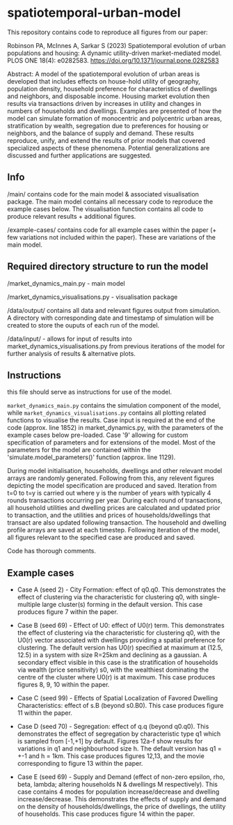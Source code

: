 # spatiotemporal-urban-model
This repository contains code to reproduce all figures from our paper:

Robinson PA, McInnes A, Sarkar S (2023) Spatiotemporal evolution of urban populations and housing: A dynamic utility-driven market-mediated model. PLOS ONE 18(4): e0282583. https://doi.org/10.1371/journal.pone.0282583


Abstract: A model of the spatiotemporal evolution of urban areas is developed that includes effects on house-hold utility of geography, population density, household preference for characteristics of dwellings and neighbors, and disposable income. Housing market evolution then results via transactions driven by increases in utility and changes in numbers of households and dwellings. Examples are presented of how the model can simulate formation of monocentric and polycentric urban areas, stratification by wealth, segregation due to preferences for housing or neighbors, and the balance of supply and demand. These results reproduce, unify, and extend the results of prior models that covered specialized aspects of these phenomena. Potential generalizations are discussed and further applications are suggested.



## Info 

/main/ contains code for the main model & associated visualisation package. The main model contains all necessary code to reproduce the example cases below. The visualisation function contains all code to produce relevant results + additional figures.

/example-cases/ contains code for all example cases within the paper (+ few variations not included within the paper). These are variations of the main model.




## Required directory structure to run the model

/market_dynamics_main.py - main model

/market_dynamics_visualisations.py - visualisation package

/data/output/ contains all data and relevant figures output from simulation. A directory with corresponding date and timestamp of simulation will be created to store the ouputs of each run of the model.

/data/input/ - allows for input of results into market_dynamics_visualisations.py from previous iterations of the model for further analysis of results & alternative plots.




## Instructions

this file should serve as instructions for use of the model.

`market_dynamics_main.py` contains the simulation component of the model, while `market_dynamics_visualisations.py` contains all plotting related functions to visualise the results. Case input is required at the end of the code (approx. line 1852) in market_dynamics.py, with the parameters of the example cases below pre-loaded. Case '9' allowing for custom specification of parameters and for extensions of the model. Most of the parameters for the model are contained within the 'simulate.model_parameters()' function (approx. line 1129). 

During model initialisation, households, dwellings and other relevant model arrays are randomly generated. Following from this, any relevent figures depicting the model specification are produced and saved. Iteration from t=0 to t=y is carried out where y is the number of years with typically 4 rounds transactions occurring per year. During each round of transactions, all household utilities and dwelling prices are calculated and updated prior to transaction, and the utilities and prices of households/dwellings that transact are also updated following transaction. The household and dwelling profile arrays are saved at each timestep. Following iteration of the model, all figures relevant to the specified case are produced and saved.

Code has thorough comments.




## Example cases

- Case A (seed 2) - City Formation: effect of q0.q0. This demonstrates the effect of clustering via the characteristic for clustering q0, with single-multiple large cluster(s) forming in the default version. This case produces figure 7 within the paper. 

- Case B (seed 69) - Effect of U0: effect of U0(r) term. This demonstrates the effect of clustering via the characteristic for clustering q0, with the U0(r) vector associated with dwellings providing a spatial preference for clustering. The default version has U0(r) specified at maximum at (12.5, 12.5) in a system with size R=25km and declining as a gaussian. A secondary effect visible in this case is the stratification of households via wealth (price sensitivity) s0, with the wealthiest dominating the centre of the cluster where U0(r) is at maximum. This case produces figures 8, 9, 10 within the paper.

- Case C (seed 99) - Effects of Spatial Localization of Favored Dwelling Characteristics: effect of s.B (beyond s0.B0). This case produces figure 11 within the paper.

- Case D (seed 70) - Segregation: effect of q.q (beyond q0.q0). This demonstrates the effect of segregation by characteristic type q1 which is sampled from [-1,+1] by default. Figures 12a-f show results for variations in q1 and neighbourhood size h. The default version has q1 = +-1 and h = 1km. This case produces figures 12,13, and the movie corresponding to figure 13 within the paper.

- Case E (seed 69) - Supply and Demand (effect of non-zero epsilon, rho, beta, lambda; altering households N & dwellings M respectively). This case contains 4 modes for population increase/decrease and dwelling increase/decrease. This demonstrates the effects of supply and demand on the density of households/dwellings, the price of dwellings, the utility of households. This case produces figure 14 within the paper.
